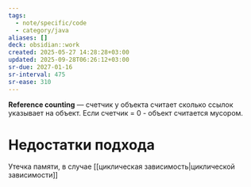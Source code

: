 ```yaml
---
tags:
  - note/specific/code
  - category/java
aliases: []
deck: obsidian::work
created: 2025-05-27 14:28:28+03:00
updated: 2025-09-28T06:26:12+03:00
sr-due: 2027-01-16
sr-interval: 475
sr-ease: 310
---
```


**Reference counting**
—
счетчик у объекта считает сколько ссылок указывает на объект. Если счетчик = 0 - объект считается мусором.

# Недостатки подхода

Утечка памяти, в случае [[циклическая зависимость|циклической зависимости]]
